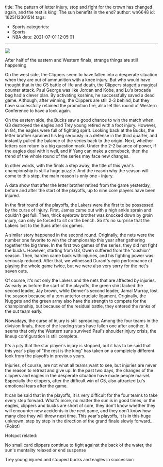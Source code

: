 title: The pattern of letter injury, stop and fight for the crown has changed again, and the rest is king! The sun benefits in the end?
author: wh6648
id: 1625112301514
tags: 
- Sports
categories: 
- Sports
- NBA
date: 2021-07-01 12:05:01
---
![](https://p3.itc.cn/q_70/images01/20210701/10a46fc16ba64c4abd23e4bbbcffb347.jpeg)


After half of the eastern and Western finals, strange things are still happening.

On the west side, the Clippers seem to have fallen into a desperate situation when they are out of ammunition with a knee injury. But who would have thought that in the G5 battle of life and death, the Clippers staged a magical counter attack. Paul George was like Jordan and Kobe, and Lu's brocade bag had a clever plan. By activating koshins, he successfully saved a dead game. Although, after winning, the Clippers are still 2-3 behind, but they have successfully retained the promotion fire, also let this round of Western Conference to have a look again.

On the eastern side, the Bucks saw a good chance to win the match when G3 destroyed the eagles and Trey young retired with a foot injury. However, in G4, the eagles were full of fighting spirit. Looking back at the Bucks, the letter brother sprained his leg seriously in a defense in the third quarter, and instantly pulled the balance of the series back to the origin. Next, whether letters can return is a big question mark. Under the 2-2 balance of power, if the eagles deal with it well, and if Yang can make a comeback, then the trend of the whole round of the series may face new changes.

In other words, with the finals a step away, the title of this year's championship is still a huge puzzle. And the reason why the season will come to this step, the main reason is only one - injury.

A data show that after the letter brother retired from the game yesterday, before and after the start of the playoffs, up to nine core players have been injured.

In the first round of the playoffs, the Lakers were the first to be possessed by the curse of injury. First, James came out with a high ankle sprain and couldn't get full. Then, thick eyebrow brother was knocked down by groin injury, can only be forced to sit on the bench. So it's no surprise that the Lakers lost to the Suns after six games.

A similar story happened in the second round. Originally, the nets were the number one favorite to win the championship this year after gathering together the big three. In the first two games of the series, they did not fight the bucks. However, starting from G3, Owen suffered from the "cushion" season. Then, harden came back with injuries, and his fighting power was seriously reduced. After that, we witnessed Durant's epic performance of playing the whole game twice, but we were also very sorry for the net's seven outs.

Of course, it's not only the Lakers and the nets that are affected by injuries. As early as before the start of the playoffs, the green shirt lacked the second leader, Jay brown, while Denver's second leader, Jamal Murray, lost the season because of a torn anterior cruciate ligament. Originally, the Nuggets and the green army also have the strength to compete for the championship, but because of the residual battle, they entered the ranks of the out team early.

Nowadays, the curse of injury is still spreading. Among the four teams in the division finals, three of the leading stars have fallen one after another. It seems that only the Western suns survived Paul's shoulder injury crisis, the lineup configuration is still complete.

It's a pity that the star player's injury is stopped, but it has to be said that this year's play of "the rest is the king" has taken on a completely different look from the playoffs in previous years.

Injuries, of course, are not what all teams want to see, but injuries are never the reason to retreat and give up. In the past two days, the changes of the clippers and eagles in the desperate situation have made people marvel. Especially the clippers, after the difficult win of G5, also attracted Lu's emotional tears after the game.

It can be said that in the playoffs, it is very difficult for the four teams to take every step forward. What's more, no matter the sun is in good times, or the eagles, clippers and bucks are short of core, they don't know whether they will encounter new accidents in the next game, and they don't know how many dice they will throw next time. This year's playoffs, it is in this huge unknown, step by step in the direction of the grand finale slowly forward... (Poirot)

Hotspot related:

No small card clippers continue to fight against the back of the water, the sun's mentality relaxed or end suspense

Trey young injured and stopped bucks and eagles in succession

